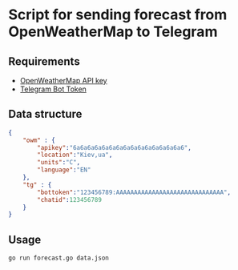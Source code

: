 # Script for sending forecast from OpenWeatherMap to Telegram

## Requirements

- [OpenWeatherMap API key](https://openweathermap.org/api/one-call-api)
- [Telegram Bot Token](https://t.me/botfather)

## Data structure

```json
{
    "owm" : {
        "apikey":"6a6a6a6a6a6a6a6a6a6a6a6a6a6a6a6",
        "location":"Kiev,ua",
        "units":"C",
        "language":"EN"
    },
    "tg" : {
        "bottoken":"123456789:AAAAAAAAAAAAAAAAAAAAAAAAAAAAAA",
        "chatid":123456789
    }
}
```

## Usage

```bash
go run forecast.go data.json
```
